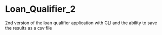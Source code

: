 # Loan_Qualifier_2
2nd version of the loan qualifier application with CLI and the ability to save the results as a csv file
